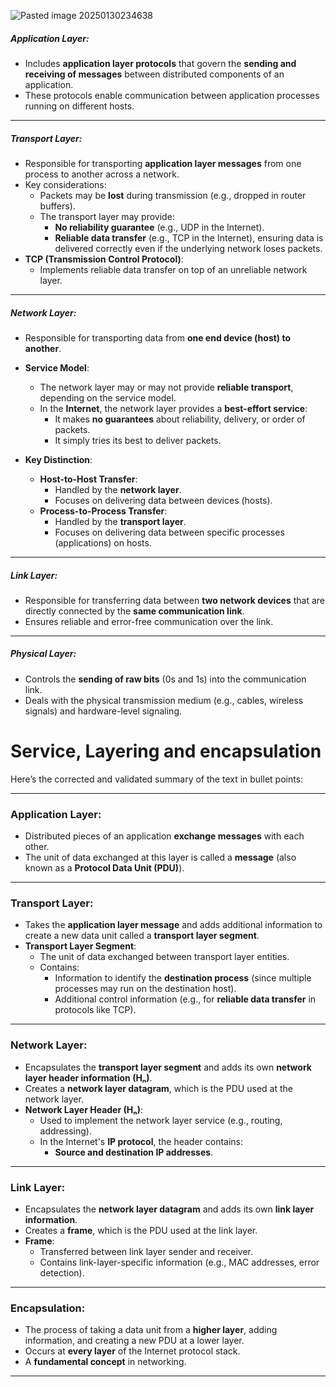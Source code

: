 ![Pasted image 20250130234638](https://github.com/user-attachments/assets/1ce857e8-2b2f-40ed-941d-620b207bf27e)

##### **Application Layer**:  
- Includes **application layer protocols** that govern the **sending and receiving of messages** between distributed components of an application.  
- These protocols enable communication between application processes running on different hosts.  
---
##### **Transport Layer**:  
- Responsible for transporting **application layer messages** from one process to another across a network.  
- Key considerations:  
  - Packets may be **lost** during transmission (e.g., dropped in router buffers).  
  - The transport layer may provide:  
    - **No reliability guarantee** (e.g., UDP in the Internet).  
    - **Reliable data transfer** (e.g., TCP in the Internet), ensuring data is delivered correctly even if the underlying network loses packets.  
- **TCP (Transmission Control Protocol)**:  
  - Implements reliable data transfer on top of an unreliable network layer.  

---
##### **Network Layer**:  
- Responsible for transporting data from **one end device (host) to another**.  
- **Service Model**:  
  - The network layer may or may not provide **reliable transport**, depending on the service model.  
  - In the **Internet**, the network layer provides a **best-effort service**:  
    - It makes **no guarantees** about reliability, delivery, or order of packets.  
    - It simply tries its best to deliver packets.  

- **Key Distinction**:  
  - **Host-to-Host Transfer**:  
    - Handled by the **network layer**.  
    - Focuses on delivering data between devices (hosts).  
  - **Process-to-Process Transfer**:  
    - Handled by the **transport layer**.  
    - Focuses on delivering data between specific processes (applications) on hosts.  

---
##### **Link Layer**:  
- Responsible for transferring data between **two network devices** that are directly connected by the **same communication link**.  
- Ensures reliable and error-free communication over the link.  
---
##### **Physical Layer**:  
- Controls the **sending of raw bits** (0s and 1s) into the communication link.  
- Deals with the physical transmission medium (e.g., cables, wireless signals) and hardware-level signaling.  

# Service, Layering and encapsulation

Here’s the corrected and validated summary of the text in bullet points:

---

### **Application Layer**:  
- Distributed pieces of an application **exchange messages** with each other.  
- The unit of data exchanged at this layer is called a **message** (also known as a **Protocol Data Unit (PDU)**).  

---

### **Transport Layer**:  
- Takes the **application layer message** and adds additional information to create a new data unit called a **transport layer segment**.  
- **Transport Layer Segment**:  
  - The unit of data exchanged between transport layer entities.  
  - Contains:  
    - Information to identify the **destination process** (since multiple processes may run on the destination host).  
    - Additional control information (e.g., for **reliable data transfer** in protocols like TCP).  

---

### **Network Layer**:  
- Encapsulates the **transport layer segment** and adds its own **network layer header information (Hₙ)**.  
- Creates a **network layer datagram**, which is the PDU used at the network layer.  
- **Network Layer Header (Hₙ)**:  
  - Used to implement the network layer service (e.g., routing, addressing).  
  - In the Internet's **IP protocol**, the header contains:  
    - **Source and destination IP addresses**.  

---

### **Link Layer**:  
- Encapsulates the **network layer datagram** and adds its own **link layer information**.  
- Creates a **frame**, which is the PDU used at the link layer.  
- **Frame**:  
  - Transferred between link layer sender and receiver.  
  - Contains link-layer-specific information (e.g., MAC addresses, error detection).  

---

### **Encapsulation**:  
- The process of taking a data unit from a **higher layer**, adding information, and creating a new PDU at a lower layer.  
- Occurs at **every layer** of the Internet protocol stack.  
- A **fundamental concept** in networking.  
---

